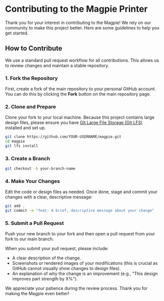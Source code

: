 # Contributing to the Magpie Printer

Thank you for your interest in contributing to the Magpie! We rely on our community to make this project better. Here are some guidelines to help you get started.

## How to Contribute

We use a standard pull request workflow for all contributions. This allows us to review changes and maintain a stable repository.

### 1. Fork the Repository

First, create a fork of the main repository to your personal GitHub account. You can do this by clicking the **Fork** button on the main repository page.

### 2. Clone and Prepare

Clone your fork to your local machine. Because this project contains large design files, please ensure you have [Git Large File Storage (Git LFS)](https://git-lfs.github.com/) installed and set up.

```bash
git clone https://github.com/YOUR-USERNAME/magpie.git
cd magpie
git lfs install
```

### 3. Create a Branch

```bash
git checkout -b your-branch-name
```

### 4. Make Your Changes

Edit the code or design files as needed. Once done, stage and commit your changes with a clear, descriptive message:

```bash
git add .
git commit -m "feat: A brief, descriptive message about your change"
```

### 5. Submit a Pull Request

Push your new branch to your fork and then open a pull request from your fork to our main branch.

When you submit your pull request, please include:

- A clear description of the change.  
- Screenshots or rendered images of your modifications (this is crucial as GitHub cannot visually show changes to design files).  
- An explanation of why the change is an improvement (e.g., "This design improves part strength by X%").  

We appreciate your patience during the review process. Thank you for making the Magpie even better!